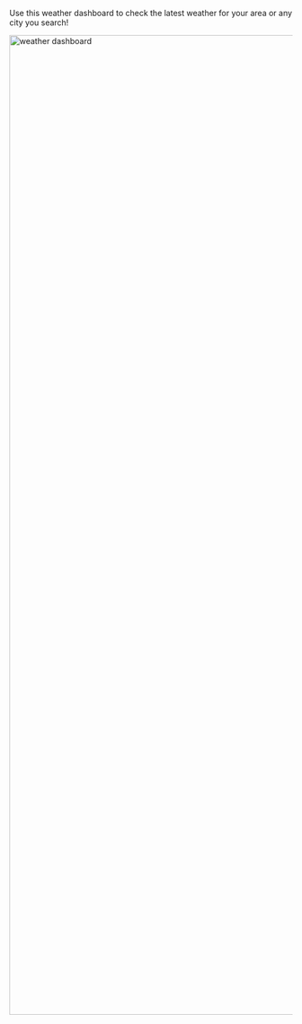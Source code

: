 Use this weather dashboard to check the latest weather for your area or any city you search! 




<img width="1742" alt="weather dashboard" src="https://user-images.githubusercontent.com/116693659/222987059-781c5faa-06ba-4dee-af03-04a0a4cec397.png">

